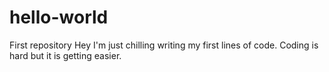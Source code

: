 # hello-world
First repository
Hey I'm just chilling writing my first lines of code. 
Coding is hard but it is getting easier. 
